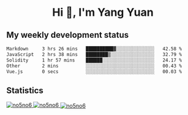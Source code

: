 <h1 align="center">Hi 👋, I'm Yang Yuan</h1>


## My weekly development status
<!--START_SECTION:waka-->

```txt
Markdown     3 hrs 26 mins   ██████████▓░░░░░░░░░░░░░░   42.58 %
JavaScript   2 hrs 38 mins   ████████▒░░░░░░░░░░░░░░░░   32.79 %
Solidity     1 hr 57 mins    ██████░░░░░░░░░░░░░░░░░░░   24.17 %
Other        2 mins          ░░░░░░░░░░░░░░░░░░░░░░░░░   00.43 %
Vue.js       0 secs          ░░░░░░░░░░░░░░░░░░░░░░░░░   00.03 %
```

<!--END_SECTION:waka-->

## Statistics
<a href="https://github.com/anuraghazra/github-readme-stats">
  <img src="https://github-readme-stats.vercel.app/api/top-langs/?username=no5no6&theme=dracula" alt="no5no6">
</a>
<a href="https://github.com/anuraghazra/github-readme-stats">
  <img src="https://github-readme-stats.vercel.app/api?username=no5no6&show_icons=true&theme=dracula&line_height=40" alt="no5no6">
</a>
<a href="https://github.com/anuraghazra/github-readme-stats">
  <img align="center" src="https://github-readme-streak-stats.herokuapp.com/?user=no5no6&theme=dracula" alt="no5no6" />
</a>